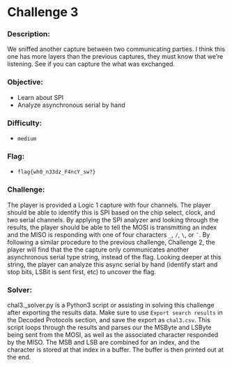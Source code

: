 # Challenge 3

### Description:
We sniffed another capture between two communicating parties. I think this one has more layers than the previous captures, they must know that we’re listening. See if you can capture the what was exchanged.

### Objective:
* Learn about SPI
* Analyze asynchronous serial by hand

### Difficulty:
* `medium`

### Flag:
* `flag{wh0_n33dz_F4ncY_sw?}` 

### Challenge:

The player is provided a Logic 1 capture with four channels. The player should be able to identify this is SPI based on the chip select, clock, and two serial channels. By applying the SPI analyzer and looking through the results, the player should be able to tell the MOSI is transmitting an index and the MISO is responding with one of four characters `_`, `/`, `\`, or `¯`. By following a similar procedure to the previous challenge, Challenge 2, the player will find that the the capture only communicates another asynchronous serial type string, instead of the flag. Looking deeper at this string, the player can analyze this async serial by hand (identify start and stop bits, LSBit is sent first, etc) to uncover the flag.

### Solver:

chal3._solver.py is a Python3 script or assisting in solving this challenge after exporting the results data. Make sure to use `Export search results` in the Decoded Protocols section, and save the export as `chal3.csv`. This script loops through the results and parses our the MSByte and LSByte being sent from the MOSI, as well as the associated character responded by the MISO. The MSB and LSB are combined for an index, and the character is stored at that index in a buffer. The buffer is then printed out at the end.